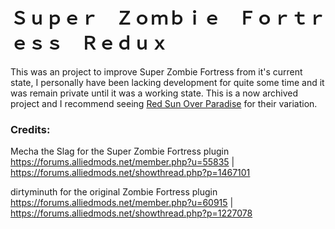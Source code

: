 # Ｓｕｐｅｒ　Ｚｏｍｂｉｅ　Ｆｏｒｔｒｅｓｓ　Ｒｅｄｕｘ

This was an project to improve Super Zombie Fortress from it's current state, I personally have been lacking development for quite some time and it was remain private until it was a working state. This is a now archived project and I recommend seeing [Red Sun Over Paradise](https://github.com/redsunservers/SuperZombieFortress) for their variation.

### Credits:
Mecha the Slag for the Super Zombie Fortress plugin                                                      
https://forums.alliedmods.net/member.php?u=55835 | https://forums.alliedmods.net/showthread.php?p=1467101

dirtyminuth for the original Zombie Fortress plugin                                                      
https://forums.alliedmods.net/member.php?u=60915 | https://forums.alliedmods.net/showthread.php?p=1227078
